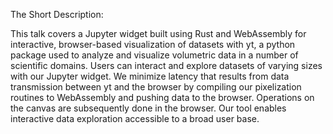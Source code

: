 The Short Description:

This talk covers a Jupyter widget built using Rust and WebAssembly for
interactive, browser-based visualization of datasets with yt, a
python package used to analyze and visualize volumetric data in
a number of scientific domains. Users can interact and explore datasets of
varying sizes with our Jupyter widget. We minimize latency that results from
data transmission between yt and the 
browser by compiling our pixelization routines to WebAssembly and 
pushing data to the browser. Operations
on the canvas are subsequently done in the browser. Our tool enables interactive
data exploration accessible to a broad user base. 

